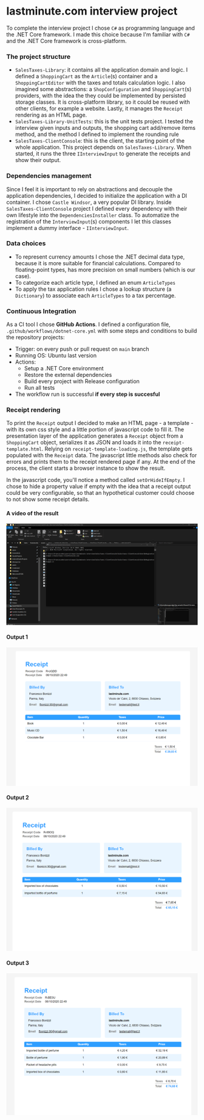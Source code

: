 # lastminute.com interview project

To complete the interview project I chose `C#` as programming language and the .NET Core framework. I made this choice because I'm familiar with `C#` and the .NET Core framework is cross-platform.

### The project structure
- `SalesTaxes-Library`: it contains all the application domain and logic. I defined a `ShoppingCart` as the `Article`(s) container and a `ShoppingCartEditor` with the taxes and totals calculation logic. I also imagined some abstractions: a `ShopConfiguration` and `ShoppingCart`(s) providers, with the idea the they could be implemented by persisted storage classes. It is cross-platform library, so it could be reused with other clients, for example a website. Lastly, it manages the `Receipt` rendering as an HTML page.
- `SalesTaxes-Library-UnitTests`: this is the unit tests project. I tested the interview given inputs and outputs, the shopping cart add/remove items method, and the method I defined to implement the rounding rule
- `SalesTaxes-ClientConsole`: this is the client, the starting point of the whole application. This project depends on `SalesTaxes-Library`. When started, it runs the three `IInterviewInput` to generate the receipts and show their output.

### Dependencies management

Since I feel it is important to rely on abstractions and decouple the application dependencies, I decided to initialize the application with a DI container. I chose `Castle Windsor`, a very popular DI library. Inside `SalesTaxes-ClientConsole` project I defined every dependency with their own lifestyle into the `DependenciesInstaller` class. To automatize the registration of the `InterviewInput`(s) components I let this classes implement a dummy interface - `IInterviewInput`.

### Data choices

- To represent currency amounts I chose the .NET decimal data type, because it is more suitable for financial calculations. Compared to floating-point types, has more precision on small numbers (which is our case).
- To categorize each article type, I defined an enum `ArticleTypes`
- To apply the tax application rules I chose a lookup structure (a `Dictionary`) to associate each `ArticleTypes` to a tax percentage. 

### Continuous Integration
As a CI tool I chose **GitHub Actions**. I defined a configuration file, `.github/workflows/dotnet-core.yml` with some steps and conditions to build the repository projects:

- Trigger: on every push or pull request on `main` branch
- Running OS: Ubuntu last version
- Actions:
  - Setup a .NET Core environment
  - Restore the external dependencies
  - Build every project with Release configuration
  - Run all tests
- The workflow run is successful **if every step is succesful**

### Receipt rendering

To print the `Receipt` output I decided to make an HTML page - a template - with its own css style and a little portion of javascript code to fill it. The presentation layer of the application generates a `Receipt` object from a `ShoppingCart` object, serializes it as JSON and loads it into the `receipt-template.html`. Relying on `receipt-template-loading.js`, the template gets populated with the `Receipt` data. The javascript little methods also check for errors and prints them to the receipt rendered page if any. At the end of the process, the client starts a browser instance to show the result.

In the javascript code, you'll notice a method called `setOrHideIfEmpty`. I chose to hide a property value if empty with the idea that a receipt output could be very configurable, so that an hypothetical customer could choose to not show some receipt details.

#### A video of the result

![Result video](ReadmeAssets/ResultVideo.gif)

#### Output 1
![Input 1 receipt](ReadmeAssets/Input1Receipt.png)

#### Output 2
![Input 2 receipt](ReadmeAssets/Input2Receipt.png)

#### Output 3
![Input 3 receipt](ReadmeAssets/Input3Receipt.png)